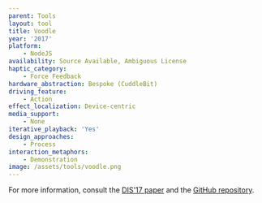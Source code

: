 ```yaml
---
parent: Tools
layout: tool
title: Voodle
year: '2017'
platform:
    - NodeJS
availability: Source Available, Ambiguous License
haptic_category:
    - Force Feedback
hardware_abstraction: Bespoke (CuddleBit)
driving_feature:
    - Action
effect_localization: Device-centric
media_support:
    - None
iterative_playback: 'Yes'
design_approaches:
    - Process
interaction_metaphors:
    - Demonstration
image: /assets/tools/voodle.png
---
```

For more information, consult the [DIS'17 paper](https://doi.org/10.1145/3064663.3064668)
and the [GitHub repository](https://github.com/ubcspin/Voodle).
